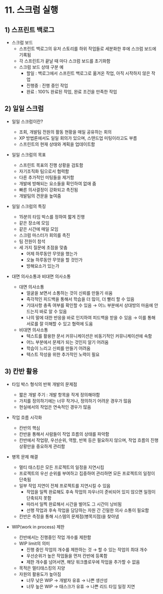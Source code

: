 # 11. 스크럼 실행

## 1) 스프린트 백로그

- 스크럼 보드
    - 스프린트 백로그의 유저 스토리를 하위 작업들로 세분화한 후에 스크럼 보드에 기록됨
    - 각 스프린트가 끝날 때 마다 스크럼 보드를 초기화함
    - 스크럼 보드 상태 구분 예
        - 할일 : 백로그에서 스프린트 백로그로 옮겨온 작업, 아직 시작하지 않은 작업
        - 진행중 : 진행 중인 작업
        - 완료 : 100% 완료된 작업, 완료 조건을 만족한 작업

## 2) 일일 스크럼

- 일일 스크럼이란?
    - 조회, 개발팀 전원의 활동 현황을 매일 공유하는 회의
    - XP 방법론에서도 일일 회의가 있으며, 스탠드업 미팅이라고도 부름
    - 스프린트의 현재 상태와 계획을 업데이트함
    
- 일일 스크럼의 목표
    - 스프린트 목표의 진행 상황을 검토함
    - 자기조직화 팀으로서 협력함
    - 다른 추가적인 미팅들을 제거함
    - 개발에 방해되는 요소들을 확인하여 없애 줌
    - 빠른 의사결정이 강화되고 촉진됨
    - 개발팀의 견문을 높여줌
    
- 일일 스크럼의 특징
    - 15분의 타임 박스를 정하여 짧게 진행
    - 같은 장소에 모임
    - 같은 시간에 매일 모임
    - 스크럼 마스터가 회의를 촉진
    - 팀 전원이 참석
    - 세 가지 질문에 초점을 맞춤
        - 어제 하루동안 무엇을 했는가
        - 오늘 하루동안 무엇을 할 것인가
        - 방해요소가 있는가

- 대면 의사소통과 비대면 의사소통
    - 대면 의사소통
        - 얼굴을 보면서 소통하는 것이 신뢰를 만들기 쉬움
        - 즉각적인 피드백을 통해서 학습을 더 많이, 더 빨리 할 수 있음
        - 기대사항 충족 여부를 확인할 수 있음 → 어느 부분에서 상대방의 마음에 안드는지 바로 알 수 있음
        - 나의 말에 대한 반응을 바로 인지하여 피드백을 받을 수 있음 → 이를 통해 서로를 잘 이해할 수 있고 협력에 도움
    - 비대면 의사소통
        - 텍스트를 활용한 문서 커뮤니케이션은 비동기적인 커뮤니케이션에 속함
        - 어느 부분에서 문제가 되는 것인지 알기 어려움
        - 학습이 느리고 신뢰를 만들기 어려움
        - 텍스트 작성을 위한 추가적인 노력이 필요

## 3) 칸반 활용

- 타임 박스 형식의 반복 개발의 문제점
    - 짧은 개발 주기 : 개발 항목을 작게 정의해야함
    - 가치를 정의하기에는 너무 작거나, 정의하기 어려운 경우가 많음
    - 현실에서의 작업은 연속적인 경우가 많음
    
- 작업 흐름 시각화
    - 칸반의 핵심
    - 칸반을 통해서 사람들이 작업 흐름의 상태를 파악함
    - 칸반에서 작업량, 우선순위, 역할, 반복 등은 필요하지 않으며, 작업 흐름의 진행 상황만을 중요하게 관리함

- 병목 문제 해결
    - 멀티 태스킹은 모든 프로젝트의 일정을 지연시킴
    - 프로젝트의 우선 순위를 부여하고 집중하여 관리하면 모든 프로젝트의 일정이 단축됨
    - 일부 작업 지연이 전체 프로젝트를 지연시킬 수 있음
        - 작업을 일찍 완료해도 후속 작업의 자우너이 준비되어 있지 않으면 일정이 단축되지 못함
        - 따라서 일찍 완료해서 시간을 벌어도 그 시간이 낭비됨
        - 선행 작업과 후속 작업을 담당하는 자원 간 긴밀한 의사 소통이 필요함
    - 칸반은 측정을 통해 시스템의 문제점(병목지점)을 찾아냄
    
- WIP(work in process) 제한
    - 칸반에서는 진행중인 작업 개수를 제한함
    - WIP limit의 의미
        - 진행 중인 작업의 개수를 제한하는 것 → 할 수 있는 작업의 최대 개수
        - 우선순위가 높은 작업들을 먼저 칸반에 등록함
        - 제한 개수를 넘어서면, 해당 워크플로우에 작업을 추가할 수 없음
    - 목적은 멀티태스킹의 지양
    - 자원의 활용도가 높아짐
        - 너무 낮은 WIP → 개발자 유휴 → 나쁜 생산성
        - 너무 높은 WIP → 태스크가 유휴 → 나쁜 리드 타임 일정 지연
